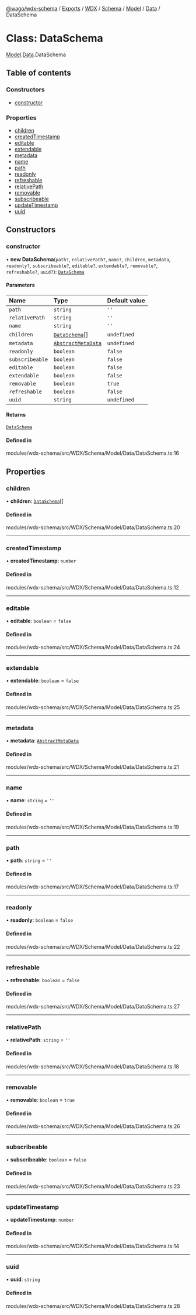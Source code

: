 [@wago/wdx-schema](../README.md) / [Exports](../modules.md) / [WDX](../modules/WDX.md) / [Schema](../modules/WDX.Schema.md) / [Model](../modules/WDX.Schema.Model.md) / [Data](../modules/WDX.Schema.Model.Data.md) / DataSchema

# Class: DataSchema

[Model](../modules/WDX.Schema.Model.md).[Data](../modules/WDX.Schema.Model.Data.md).DataSchema

## Table of contents

### Constructors

- [constructor](WDX.Schema.Model.Data.DataSchema.md#constructor)

### Properties

- [children](WDX.Schema.Model.Data.DataSchema.md#children)
- [createdTimestamp](WDX.Schema.Model.Data.DataSchema.md#createdtimestamp)
- [editable](WDX.Schema.Model.Data.DataSchema.md#editable)
- [extendable](WDX.Schema.Model.Data.DataSchema.md#extendable)
- [metadata](WDX.Schema.Model.Data.DataSchema.md#metadata)
- [name](WDX.Schema.Model.Data.DataSchema.md#name)
- [path](WDX.Schema.Model.Data.DataSchema.md#path)
- [readonly](WDX.Schema.Model.Data.DataSchema.md#readonly)
- [refreshable](WDX.Schema.Model.Data.DataSchema.md#refreshable)
- [relativePath](WDX.Schema.Model.Data.DataSchema.md#relativepath)
- [removable](WDX.Schema.Model.Data.DataSchema.md#removable)
- [subscribeable](WDX.Schema.Model.Data.DataSchema.md#subscribeable)
- [updateTimestamp](WDX.Schema.Model.Data.DataSchema.md#updatetimestamp)
- [uuid](WDX.Schema.Model.Data.DataSchema.md#uuid)

## Constructors

### constructor

• **new DataSchema**(`path?`, `relativePath?`, `name?`, `children`, `metadata`, `readonly?`, `subscribeable?`, `editable?`, `extendable?`, `removable?`, `refreshable?`, `uuid?`): [`DataSchema`](WDX.Schema.Model.Data.DataSchema.md)

#### Parameters

| Name | Type | Default value |
| :------ | :------ | :------ |
| `path` | `string` | `''` |
| `relativePath` | `string` | `''` |
| `name` | `string` | `''` |
| `children` | [`DataSchema`](WDX.Schema.Model.Data.DataSchema.md)[] | `undefined` |
| `metadata` | [`AbstractMetaData`](WDX.Schema.Model.Data.MetaData.AbstractMetaData.md) | `undefined` |
| `readonly` | `boolean` | `false` |
| `subscribeable` | `boolean` | `false` |
| `editable` | `boolean` | `false` |
| `extendable` | `boolean` | `false` |
| `removable` | `boolean` | `true` |
| `refreshable` | `boolean` | `false` |
| `uuid` | `string` | `undefined` |

#### Returns

[`DataSchema`](WDX.Schema.Model.Data.DataSchema.md)

#### Defined in

modules/wdx-schema/src/WDX/Schema/Model/Data/DataSchema.ts:16

## Properties

### children

• **children**: [`DataSchema`](WDX.Schema.Model.Data.DataSchema.md)[]

#### Defined in

modules/wdx-schema/src/WDX/Schema/Model/Data/DataSchema.ts:20

___

### createdTimestamp

• **createdTimestamp**: `number`

#### Defined in

modules/wdx-schema/src/WDX/Schema/Model/Data/DataSchema.ts:12

___

### editable

• **editable**: `boolean` = `false`

#### Defined in

modules/wdx-schema/src/WDX/Schema/Model/Data/DataSchema.ts:24

___

### extendable

• **extendable**: `boolean` = `false`

#### Defined in

modules/wdx-schema/src/WDX/Schema/Model/Data/DataSchema.ts:25

___

### metadata

• **metadata**: [`AbstractMetaData`](WDX.Schema.Model.Data.MetaData.AbstractMetaData.md)

#### Defined in

modules/wdx-schema/src/WDX/Schema/Model/Data/DataSchema.ts:21

___

### name

• **name**: `string` = `''`

#### Defined in

modules/wdx-schema/src/WDX/Schema/Model/Data/DataSchema.ts:19

___

### path

• **path**: `string` = `''`

#### Defined in

modules/wdx-schema/src/WDX/Schema/Model/Data/DataSchema.ts:17

___

### readonly

• **readonly**: `boolean` = `false`

#### Defined in

modules/wdx-schema/src/WDX/Schema/Model/Data/DataSchema.ts:22

___

### refreshable

• **refreshable**: `boolean` = `false`

#### Defined in

modules/wdx-schema/src/WDX/Schema/Model/Data/DataSchema.ts:27

___

### relativePath

• **relativePath**: `string` = `''`

#### Defined in

modules/wdx-schema/src/WDX/Schema/Model/Data/DataSchema.ts:18

___

### removable

• **removable**: `boolean` = `true`

#### Defined in

modules/wdx-schema/src/WDX/Schema/Model/Data/DataSchema.ts:26

___

### subscribeable

• **subscribeable**: `boolean` = `false`

#### Defined in

modules/wdx-schema/src/WDX/Schema/Model/Data/DataSchema.ts:23

___

### updateTimestamp

• **updateTimestamp**: `number`

#### Defined in

modules/wdx-schema/src/WDX/Schema/Model/Data/DataSchema.ts:14

___

### uuid

• **uuid**: `string`

#### Defined in

modules/wdx-schema/src/WDX/Schema/Model/Data/DataSchema.ts:28
